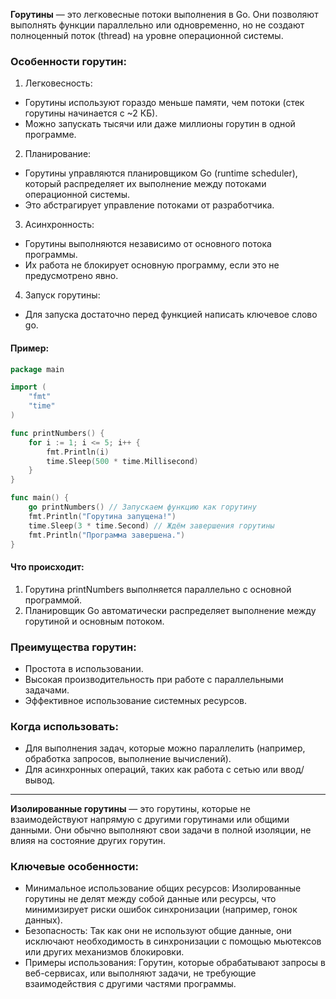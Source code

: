 **Горутины** — это легковесные потоки выполнения в Go. Они позволяют выполнять функции параллельно или одновременно, но не создают полноценный поток (thread) на уровне операционной системы.

### Особенности горутин:
1. Легковесность:

- Горутины используют гораздо меньше памяти, чем потоки (стек горутины начинается с ~2 КБ).
- Можно запускать тысячи или даже миллионы горутин в одной программе.

2. Планирование:
- Горутины управляются планировщиком Go (runtime scheduler), который распределяет их выполнение между потоками операционной системы.
- Это абстрагирует управление потоками от разработчика.

3. Асинхронность:
- Горутины выполняются независимо от основного потока программы.
- Их работа не блокирует основную программу, если это не предусмотрено явно.

4. Запуск горутины:
- Для запуска достаточно перед функцией написать ключевое слово go.


#### Пример:
```go
package main

import (
    "fmt"
    "time"
)

func printNumbers() {
    for i := 1; i <= 5; i++ {
        fmt.Println(i)
        time.Sleep(500 * time.Millisecond)
    }
}

func main() {
    go printNumbers() // Запускаем функцию как горутину
    fmt.Println("Горутина запущена!")
    time.Sleep(3 * time.Second) // Ждём завершения горутины
    fmt.Println("Программа завершена.")
}
```

#### Что происходит:
1. Горутина printNumbers выполняется параллельно с основной программой.
2. Планировщик Go автоматически распределяет выполнение между горутиной и основным потоком.

### Преимущества горутин:
- Простота в использовании.
- Высокая производительность при работе с параллельными задачами.
- Эффективное использование системных ресурсов.

### Когда использовать:
- Для выполнения задач, которые можно параллелить (например, обработка запросов, выполнение вычислений).
- Для асинхронных операций, таких как работа с сетью или ввод/вывод.

---

**Изолированные горутины** — это горутины, которые не взаимодействуют напрямую с другими горутинами или общими данными. Они обычно выполняют свои задачи в полной изоляции, не влияя на состояние других горутин.

### Ключевые особенности:
- Минимальное использование общих ресурсов: Изолированные горутины не делят между собой данные или ресурсы, что минимизирует риски ошибок синхронизации (например, гонок данных).
- Безопасность: Так как они не используют общие данные, они исключают необходимость в синхронизации с помощью мьютексов или других механизмов блокировки.
- Примеры использования: Горутин, которые обрабатывают запросы в веб-сервисах, или выполняют задачи, не требующие взаимодействия с другими частями программы.
